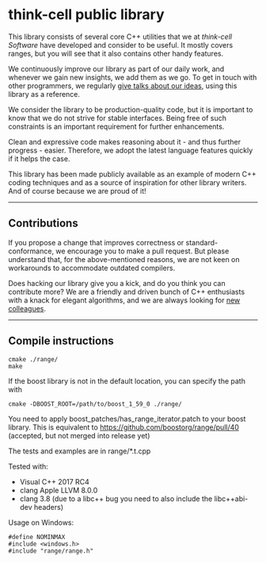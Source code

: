 think-cell public library
=========================

This library consists of several core C++ utilities that we at *think-cell Software* have developed and consider to be useful.
It mostly covers ranges, but you will see that it also contains other handy features.

We continuously improve our library as part of our daily work, and whenever we gain new insights, we add them as we go.
To get in touch with other programmers, we regularly [give talks about our ideas](https://www.think-cell.com/career/talks/overview.shtml), using this library as a reference.

We consider the library to be production-quality code, but it is important to know that we do not strive for stable interfaces. Being free of such constraints is an important requirement for further enhancements.

Clean and expressive code makes reasoning about it - and thus further progress - easier. Therefore, we adopt the latest language features quickly if it helps the case.

This library has been made publicly available as an example of modern C++ coding techniques and as a source of inspiration for other library writers. And of course because we are proud of it!

-------------
Contributions
-------------
If you propose a change that improves correctness or standard-conformance, we encourage you to make a pull request.
But please understand that, for the above-mentioned reasons, we are not keen on workarounds to accommodate outdated compilers. 
 
Does hacking our library give you a kick, and do you think you can contribute more? We are a friendly and driven bunch of C++ enthusiasts with a knack for elegant algorithms, and we are always looking for [new colleagues](https://www.think-cell.com/career).

--------------------
Compile instructions
--------------------
	cmake ./range/
	make

If the boost library is not in the default location, you can specify the path with

	cmake -DBOOST_ROOT=/path/to/boost_1_59_0 ./range/

You need to apply boost_patches/has_range_iterator.patch to your boost library.
This is equivalent to https://github.com/boostorg/range/pull/40 (accepted, but not merged into release yet)

The tests and examples are in range/*.t.cpp

Tested with:
* Visual C++ 2017 RC4
* clang Apple LLVM 8.0.0
* clang 3.8 (due to a libc++ bug you need to also include the libc++abi-dev headers)

Usage on Windows:

	#define NOMINMAX
	#include <windows.h>
	#include "range/range.h"


